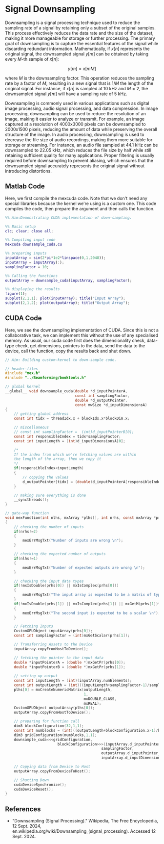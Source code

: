 # Signal Downsampling

Downsampling is a signal processing technique used to reduce the sampling rate of a signal by retaining only a subset of the original samples. This process effectively reduces the data rate and the size of the dataset, making it more manageable for storage or further processing. The primary goal of downsampling is to capture the essential features of the signal while discarding redundant information. Mathematically, if $x[n]$ represents the original signal, the downsampled signal $y[m]$ can be obtained by taking every $M$-th sample of $x[n]$:

$$
y[m] = x[mM]
$$

where $M$ is the downsampling factor. This operation reduces the sampling rate by a factor of $M$, resulting in a new signal that is $1/M$ the length of the original signal. For instance, if $x[n]$ is sampled at 10 kHz and $M = 2$, the downsampled signal $y[m]$ will have a sampling rate of 5 kHz.

Downsampling is commonly used in various applications such as digital image processing, audio signal processing, and data compression. In image processing, downsampling can be used to reduce the resolution of an image, making it easier to analyze or transmit. For example, an image captured at a resolution of 4000x3000 pixels can be downsampled to 2000x1500 pixels, reducing the amount of data while preserving the overall structure of the image. In audio processing, downsampling is used to decrease the file size of audio recordings, making them more suitable for storage or streaming. For instance, an audio file sampled at 44.1 kHz can be downsampled to 22.05 kHz, which reduces the file size by half while still retaining sufficient quality for many applications. Proper filtering is usually required before downsampling to prevent aliasing, which ensures that the downsampled signal accurately represents the original signal without introducing distortions.


## Matlab Code

Here, we first compile the mexcuda code. Note that we don't need any special libraries because the kernel we're using is a custom one. This code compiles the code, then prepare the argument and then calls the function. 

```matlab
%% Aim:Demonstrating CUDA implementation of down-sampling. 

%% Basic setup
clc; clear; close all;

%% Compiling input code
mexcuda downsample_cuda.cu

%% preparing inputs
inputArray = sin(2*pi*1e2*linspace(0,1,2048));
inputArray = inputArray(:);
samplingFactor = 10;

%% Calling the functions
outputArray = downsample_cuda(inputArray, samplingFactor);

%% displaying the results
figure(1);
subplot(2,1,1); plot(inputArray); title("Input Array");
subplot(2,1,2); plot(outputArray); title("Output Array");
```

## CUDA Code

Here, we see the downsampling implementation of CUDA. Since this is not a collaborative task, we can implement this without the use of any specialised memory. As usual, our cuda code first does the dimensionality check, data-type check, get dimensions, pointers to the data, send the data to the device, call the function, copy the results back and shut down. 


```C
// Aim: Building custom-kernel to down-sample code. 

// header-files
#include "mex.h"
#include "../Beamforming/booktools.h"

// global kernel
__global__ void downsample_cuda(double *d_inputPointerA,
                                const int samplingFactor,
                                double *d_outputPointer,
                                const mwSize *d_inputDimensionsA)
{
    // getting global address
    const int tidx = threadIdx.x + blockIdx.x*blockDim.x;

    // miscellaneous
    // const int samplingFactor =  (int)d_inputPointerB[0];
    const int responsibleIndex = tidx*samplingFactor;
    const int inputLength = (int)d_inputDimensionsA[0];

    /*
    If the index from which we're fetching values are within
    the length of the array, then we copy it
    */ 
    if(responsibleIndex<inputLength)
    {
        // copying the values
        d_outputPointer[tidx] = (double)d_inputPointerA[responsibleIndex];
    }

    // making sure everything is done 
    __syncthreads();
}

// gate-way function
void mexFunction(int nlhs, mxArray *plhs[], int nrhs, const mxArray *prhs[])
{
    // checking the number of inputs
    if(nrhs!=2)
    {
        mexErrMsgTxt("Number of inputs are wrong \n");
    }   

    // checking the expected number of outputs
    if(nlhs!=1)
    {
        mexErrMsgTxt("Number of expected outputs are wrong \n");
    }

    // checking the input data types
    if(!mxIsDouble(prhs[0]) || mxIsComplex(prhs[0]))
    {
        mexErrMsgTxt("The input array is expected to be a matrix of type, double \n");
    }
    if(!mxIsDouble(prhs[1]) || mxIsComplex(prhs[1]) || mxGetM(prhs[1])*mxGetN(prhs[1]) !=1)
    {
        mexErrMsgTxt("The second input is expected to be a scalar \n");
    }

    // Fetching Inputs 
    CustomGPUObject inputArray(prhs[0]);
    const int samplingFactor = (int)mxGetScalar(prhs[1]);

    // Transferring Assets to the Device
    inputArray.copyFromHostToDevice();

    // fetching the pointer to the input data
    double *inputPointerA = (double *)mxGetPr(prhs[0]);
    double *inputPointerB = (double *)mxGetPr(prhs[1]);
    
    // setting up output
    const int inputLength = (int)(inputArray.numElements); 
    const int outputLength = (int)((inputLength+samplingFactor-1)/samplingFactor);
    plhs[0] = mxCreateNumericMatrix(outputLength,
                                    1, 
                                    mxDOUBLE_CLASS, 
                                    mxREAL);
    CustomGPUObject outputArray(plhs[0]);
    outputArray.copyFromHostToDevice();

    // preparing for function call 
    dim3 blockConfiguration(32,1,1);
    const int numblocks = (int)((outputLength+blockConfiguration.x-1)/blockConfiguration.x);
    dim3 gridConfiguration(numblocks,1,1);
    downsample_cuda<<<gridConfiguration, 
                        blockConfiguration>>>(inputArray.d_inputPointer_real,
                                            samplingFactor,
                                            outputArray.d_inputPointer_real,
                                            inputArray.d_inputDimensions);

    // Copying data from Device to Host
    outputArray.copyFromDeviceToHost();

    // Shutting Down
    cudaDeviceSynchronize();
    cudaDeviceReset();
}
```

## References
- "Downsampling (Signal Processing)." Wikipedia, The Free Encyclopedia, 12 Sept. 2024, en.wikipedia.org/wiki/Downsampling_(signal_processing). Accessed 12 Sept. 2024.